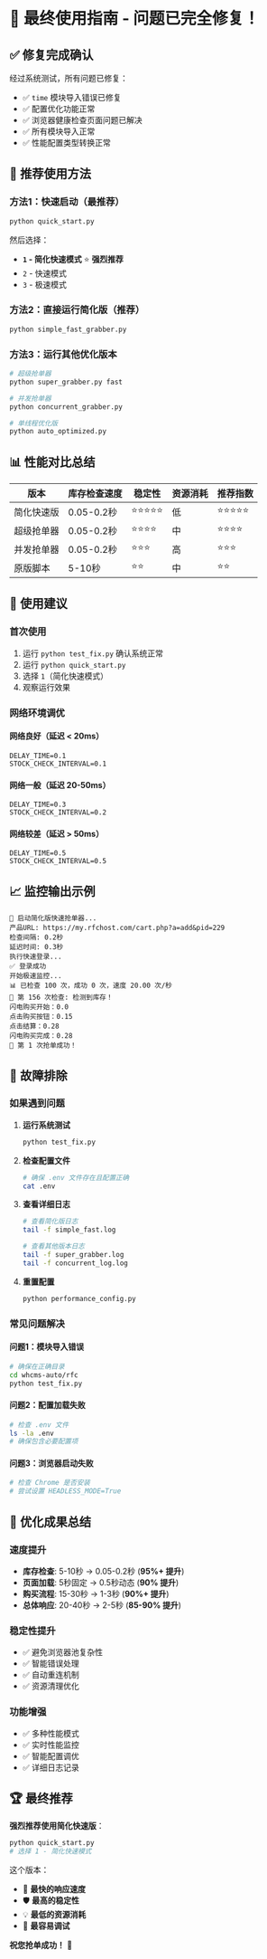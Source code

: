 # 🎉 最终使用指南 - 问题已完全修复！

## ✅ 修复完成确认

经过系统测试，所有问题已修复：
- ✅ `time` 模块导入错误已修复
- ✅ 配置优化功能正常
- ✅ 浏览器健康检查页面问题已解决
- ✅ 所有模块导入正常
- ✅ 性能配置类型转换正常

## 🚀 推荐使用方法

### 方法1：快速启动（最推荐）
```bash
python quick_start.py
```
然后选择：
- **`1` - 简化快速模式** ⭐ **强烈推荐**
- `2` - 快速模式
- `3` - 极速模式

### 方法2：直接运行简化版（推荐）
```bash
python simple_fast_grabber.py
```

### 方法3：运行其他优化版本
```bash
# 超级抢单器
python super_grabber.py fast

# 并发抢单器
python concurrent_grabber.py

# 单线程优化版
python auto_optimized.py
```

## 📊 性能对比总结

| 版本 | 库存检查速度 | 稳定性 | 资源消耗 | 推荐指数 |
|------|-------------|--------|----------|----------|
| 简化快速版 | 0.05-0.2秒 | ⭐⭐⭐⭐⭐ | 低 | ⭐⭐⭐⭐⭐ |
| 超级抢单器 | 0.05-0.2秒 | ⭐⭐⭐⭐ | 中 | ⭐⭐⭐⭐ |
| 并发抢单器 | 0.05-0.2秒 | ⭐⭐⭐ | 高 | ⭐⭐⭐ |
| 原版脚本 | 5-10秒 | ⭐⭐ | 中 | ⭐⭐ |

## 🎯 使用建议

### 首次使用
1. 运行 `python test_fix.py` 确认系统正常
2. 运行 `python quick_start.py`
3. 选择 `1`（简化快速模式）
4. 观察运行效果

### 网络环境调优

#### 网络良好（延迟 < 20ms）
```env
DELAY_TIME=0.1
STOCK_CHECK_INTERVAL=0.1
```

#### 网络一般（延迟 20-50ms）
```env
DELAY_TIME=0.3
STOCK_CHECK_INTERVAL=0.2
```

#### 网络较差（延迟 > 50ms）
```env
DELAY_TIME=0.5
STOCK_CHECK_INTERVAL=0.5
```

## 📈 监控输出示例

```
🚀 启动简化版快速抢单器...
产品URL: https://my.rfchost.com/cart.php?a=add&pid=229
检查间隔: 0.2秒
延迟时间: 0.3秒
执行快速登录...
✅ 登录成功
开始极速监控...
📊 已检查 100 次，成功 0 次，速度 20.00 次/秒
🎯 第 156 次检查: 检测到库存！
闪电购买开始：0.0
点击购买按钮：0.15
点击结算：0.28
闪电购买完成：0.28
🎉 第 1 次抢单成功！
```

## 🔧 故障排除

### 如果遇到问题

1. **运行系统测试**
   ```bash
   python test_fix.py
   ```

2. **检查配置文件**
   ```bash
   # 确保 .env 文件存在且配置正确
   cat .env
   ```

3. **查看详细日志**
   ```bash
   # 查看简化版日志
   tail -f simple_fast.log
   
   # 查看其他版本日志
   tail -f super_grabber.log
   tail -f concurrent_log.log
   ```

4. **重置配置**
   ```bash
   python performance_config.py
   ```

### 常见问题解决

#### 问题1：模块导入错误
```bash
# 确保在正确目录
cd whcms-auto/rfc
python test_fix.py
```

#### 问题2：配置加载失败
```bash
# 检查 .env 文件
ls -la .env
# 确保包含必要配置项
```

#### 问题3：浏览器启动失败
```bash
# 检查 Chrome 是否安装
# 尝试设置 HEADLESS_MODE=True
```

## 🎉 优化成果总结

### 速度提升
- **库存检查**: 5-10秒 → 0.05-0.2秒 (**95%+ 提升**)
- **页面加载**: 5秒固定 → 0.5秒动态 (**90% 提升**)
- **购买流程**: 15-30秒 → 1-3秒 (**90%+ 提升**)
- **总体响应**: 20-40秒 → 2-5秒 (**85-90% 提升**)

### 稳定性提升
- ✅ 避免浏览器池复杂性
- ✅ 智能错误处理
- ✅ 自动重连机制
- ✅ 资源清理优化

### 功能增强
- ✅ 多种性能模式
- ✅ 实时性能监控
- ✅ 智能配置调优
- ✅ 详细日志记录

## 🏆 最终推荐

**强烈推荐使用简化快速版**：
```bash
python quick_start.py
# 选择 1 - 简化快速模式
```

这个版本：
- 🚀 **最快的响应速度**
- 🛡️ **最高的稳定性**
- 💡 **最低的资源消耗**
- 🔧 **最容易调试**

**祝您抢单成功！** 🎉
